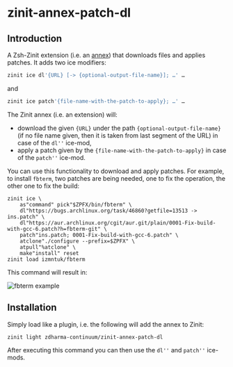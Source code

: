 # zinit-annex-patch-dl

## Introduction

A Zsh-Zinit extension (i.e. an
[annex](https://zdharma-continuum.github.io/zinit/wiki/Annexes/)) that downloads files and
applies patches. It adds two ice modifiers:

```zsh
zinit ice dl'{URL} [-> {optional-output-file-name}]; …' …
```

and

```zsh
zinit ice patch'{file-name-with-the-patch-to-apply}; …' …
```

The Zinit annex (i.e. an extension) will:

- download the given `{URL}` under the path `{optional-output-file-name}` (if no
  file name given, then it is taken from last segment of the URL) in case of the
  `dl''` ice-mod,
- apply a patch given by the `{file-name-with-the-patch-to-apply}` in case of
  the `patch''` ice-mod.

You can use this functionality to download and apply patches. For example, to
install `fbterm`, two patches are being needed, one to fix the operation, the
other one to fix the build:

```zsn
zinit ice \
    as"command" pick"$ZPFX/bin/fbterm" \
    dl"https://bugs.archlinux.org/task/46860?getfile=13513 -> ins.patch" \
    dl"https://aur.archlinux.org/cgit/aur.git/plain/0001-Fix-build-with-gcc-6.patch?h=fbterm-git" \
    patch"ins.patch; 0001-Fix-build-with-gcc-6.patch" \
    atclone"./configure --prefix=$ZPFX" \
    atpull"%atclone" \
    make"install" reset
zinit load izmntuk/fbterm
```

This command will result in:

![fbterm
example](https://raw.githubusercontent.com/zdharma-continuum/zinit-annex-patch-dl/master/images/fbterm-ex.png)

## Installation

Simply load like a plugin, i.e. the following will add the annex to Zinit:

```zsh
zinit light zdharma-continuum/zinit-annex-patch-dl
```

After executing this command you can then use the `dl''` and `patch''` ice-mods.

<!-- vim:set ft=markdown tw=80 et sw=4 sts=4: -->
